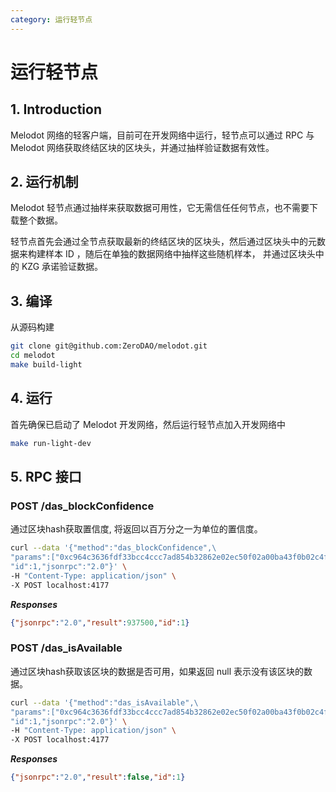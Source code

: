 ```yaml
---
category: 运行轻节点
---
```


# 运行轻节点

## 1. Introduction

Melodot 网络的轻客户端，目前可在开发网络中运行，轻节点可以通过 RPC 与 Melodot 网络获取终结区块的区块头，并通过抽样验证数据有效性。

## 2. 运行机制

Melodot 轻节点通过抽样来获取数据可用性，它无需信任任何节点，也不需要下载整个数据。

轻节点首先会通过全节点获取最新的终结区块的区块头，然后通过区块头中的元数据来构建样本 ID ，随后在单独的数据网络中抽样这些随机样本，
并通过区块头中的 KZG 承诺验证数据。

## 3. 编译

从源码构建
    
```bash
git clone git@github.com:ZeroDAO/melodot.git
cd melodot
make build-light
```

## 4. 运行

首先确保已启动了 Melodot 开发网络，然后运行轻节点加入开发网络中

```bash
make run-light-dev
```

## 5. RPC 接口

### POST /das_blockConfidence

通过区块hash获取置信度, 将返回以百万分之一为单位的置信度。
    
```bash
curl --data '{"method":"das_blockConfidence",\
"params":["0xc964c3636fdf33bcc4ccc7ad854b32862e02ec50f02a00ba43f0b02c4fbb67e3"],\
"id":1,"jsonrpc":"2.0"}' \
-H "Content-Type: application/json" \
-X POST localhost:4177
```

***Responses***

```json
{"jsonrpc":"2.0","result":937500,"id":1}
```

### POST /das_isAvailable

通过区块hash获取该区块的数据是否可用，如果返回 null 表示没有该区块的数据。
    
```bash
curl --data '{"method":"das_isAvailable",\
"params":["0xc964c3636fdf33bcc4ccc7ad854b32862e02ec50f02a00ba43f0b02c4fbb67e3"],\
"id":1,"jsonrpc":"2.0"}' \
-H "Content-Type: application/json" \
-X POST localhost:4177
```

***Responses***

```json
{"jsonrpc":"2.0","result":false,"id":1}
```
